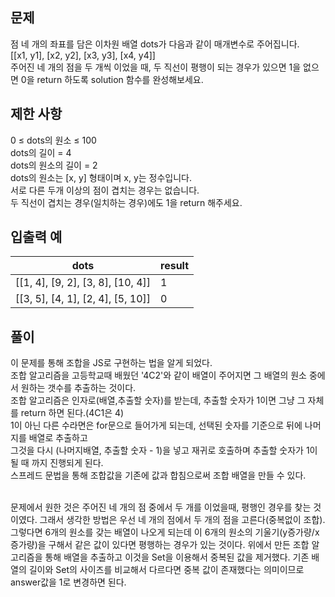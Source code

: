 ## 문제

점 네 개의 좌표를 담은 이차원 배열 dots가 다음과 같이 매개변수로 주어집니다.  
[[x1, y1], [x2, y2], [x3, y3], [x4, y4]]  
주어진 네 개의 점을 두 개씩 이었을 때, 두 직선이 평행이 되는 경우가 있으면 1을 없으면 0을 return 하도록 solution 함수를 완성해보세요.

## 제한 사항

0 ≤ dots의 원소 ≤ 100  
dots의 길이 = 4  
dots의 원소의 길이 = 2  
dots의 원소는 [x, y] 형태이며 x, y는 정수입니다.  
서로 다른 두개 이상의 점이 겹치는 경우는 없습니다.  
두 직선이 겹치는 경우(일치하는 경우)에도 1을 return 해주세요.

## 입출력 예

| dots                              | result |
| --------------------------------- | ------ |
| [[1, 4], [9, 2], [3, 8], [10, 4]] | 1      |
| [[3, 5], [4, 1], [2, 4], [5, 10]] | 0      |

## 풀이

이 문제를 통해 조합을 JS로 구현하는 법을 알게 되었다.  
조합 알고리즘을 고등학교때 배웠던 '4C2'와 같이 배열이 주어지면 그 배열의 원소 중에서 원하는 갯수를 추출하는 것이다.  
조합 알고리즘은 인자로(배열,추출할 숫자)를 받는데, 추출할 숫자가 1이면 그냥 그 자체를 return 하면 된다.(4C1은 4)  
1이 아닌 다른 수라면은 for문으로 들어가게 되는데, 선택된 숫자를 기준으로 뒤에 나머지를 배열로 추출하고  
그것을 다시 (나머지배열, 추출할 숫자 - 1)을 넣고 재귀로 호출하며 추출할 숫자가 1이 될 때 까지 진행되게 된다.  
스프레드 문법을 통해 조합값을 기존에 값과 합침으로써 조합 배열을 만들 수 있다.

<br>
문제에서 원한 것은 주어진 네 개의 점 중에서 두 개를 이었을때, 평행인 경우를 찾는 것이였다.  
그래서 생각한 방법은 우선 네 개의 점에서 두 개의 점을 고른다(중복없이 조합).  
그렇다면 6개의 원소를 갖는 배열이 나오게 되는데 이 6개의 원소의 기울기(y증가량/x증가량)을 구해서 같은 값이 있다면 평행하는 경우가 있는 것이다.  
위에서 만든 조합 알고리즘을 통해 배열을 추출하고 이것을 Set을 이용해서 중복된 값을 제거했다.  
기존 배열의 길이와 Set의 사이즈를 비교해서 다르다면 중복 값이 존재했다는 의미이므로 answer값을 1로 변경하면 된다.
